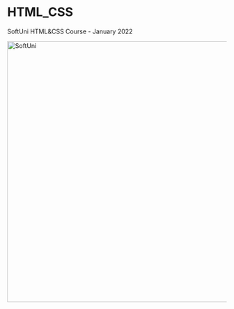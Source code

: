 # HTML_CSS
SoftUni HTML&amp;CSS Course -  January 2022

<img src="https://scontent.fsof11-1.fna.fbcdn.net/v/t39.30808-6/244756684_335403608361441_6156231971148066080_n.jpg?_nc_cat=108&ccb=1-5&_nc_sid=8631f5&_nc_ohc=zS9Ikv0J9vQAX87xN6t&_nc_ht=scontent.fsof11-1.fna&oh=00_AT_5TF6bz3sewzzkbTLdFlTM7c0Gs5WanB5x4fLv4XFp9g&oe=61FD56C4" alt="SoftUni" width="600"/>
